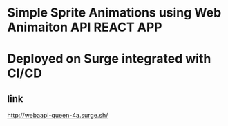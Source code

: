 # Simple Sprite Animations using Web Animaiton API REACT APP
# Deployed on Surge integrated with CI/CD
## link
http://webaapi-queen-4a.surge.sh/
